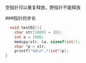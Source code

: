 空指针可以重复释放，野指针不能释放

###指针的步长
```c
  void test02(){
    char str[1000] = {0};
    int a = 1000;
    memcpy(str, &a, sizeof(int));
    char *p = str;
    printf("%d\n",*(int*)p);
}

